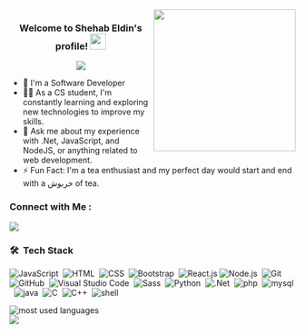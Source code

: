 <img width="250" align="right" src="https://c.tenor.com/_DOBjnGspYAAAAAM/code-coding.gif">

<h3 align="center">
  Welcome to Shehab Eldin's profile!
  <img src="https://media.giphy.com/media/hvRJCLFzcasrR4ia7z/giphy.gif" width="28">
</h3>

<!-- Typing SVG by DenverCoder1 - https://github.com/DenverCoder1/readme-typing-svg -->
<p align="center">
  <a href="https://github.com/DenverCoder1/readme-typing-svg"><img src="https://readme-typing-svg.herokuapp.com/?lines=Full-stack%20web%20developer;Always%20learning%20new%20things&font=Fira%20Code&center=true&width=440&height=45&color=f75c7e&vCenter=true&size=22"></a>
</p> 

- 🏢 I'm a Software Developer
- 👨‍💻 As a CS student, I'm constantly learning and exploring new technologies to improve my skills.
- 💬 Ask me about my experience with .Net, JavaScript, and NodeJS, or anything related to web development.
- ⚡ Fun Fact: I'm a tea enthusiast and my perfect day would start and end with a خربوش of tea.

### Connect with Me :

<a href="https://www.linkedin.com/in/shehab-eldin-said-88b185222/" target="_blank"><img src="https://img.shields.io/badge/-Shehab%20Eldin-0077B5?style=for-the-badge&logo=Linkedin&logoColor=white"/></a>

### 🛠 &nbsp;Tech Stack
![JavaScript](https://img.shields.io/badge/-JavaScript-05122A?style=flat&logo=javascript)&nbsp;
![HTML](https://img.shields.io/badge/-HTML-05122A?style=flat&logo=HTML5)&nbsp;
![CSS](https://img.shields.io/badge/-CSS-05122A?style=flat&logo=CSS3&logoColor=1572B6)&nbsp;
![Bootstrap](https://img.shields.io/badge/-Bootstrap-05122A?style=flat&logo=bootstrap&logoColor=563D7C)&nbsp;
![React.js](https://img.shields.io/badge/-React-05122A?style=flat&logo=react)
![Node.js](https://img.shields.io/badge/-Node.js-05122A?style=flat&logo=node.js&logoColor=339933)&nbsp;
![Git](https://img.shields.io/badge/-Git-05122A?style=flat&logo=git)&nbsp;
![GitHub](https://img.shields.io/badge/-GitHub-05122A?style=flat&logo=github)&nbsp;
![Visual Studio Code](https://img.shields.io/badge/-Visual%20Studio%20Code-05122A?style=flat&logo=visual-studio-code&logoColor=007ACC)&nbsp;
![Sass](https://img.shields.io/badge/-Sass-05122A?style=flat&logo=sass)&nbsp;
![Python](https://img.shields.io/badge/-Python%20-05122A?style=flat&logo=python)&nbsp;
![.Net](https://img.shields.io/badge/-.Net%20-05122A?style=flat&logo=.Net)&nbsp;
![php](https://img.shields.io/badge/-php%20-05122A?style=flat&logo=php)&nbsp;
![mysql](https://img.shields.io/badge/-mysql%20-05122A?style=flat&logo=mysql)&nbsp;
![java](https://img.shields.io/badge/-java%20-05122A?style=flat&logo=java)&nbsp;
![C](https://img.shields.io/badge/-C%20-05122A?style=flat&logo=C)&nbsp;
![C++](https://img.shields.io/badge/-C++%20-05122A?style=flat&logo=C++)&nbsp;
![shell](https://img.shields.io/badge/-shell%20-05122A?style=flat&logo=shell)&nbsp;

<img align="left" src="https://github-readme-stats.vercel.app/api/top-langs?username=yousefdergham&show_icons=true&locale=en&layout=compact&theme=radical" alt="most used languages" />
<br>
<a href="https://komarev.com/ghpvc/?username=yousefdergham&style=for-the-badge">
    <img src="https://komarev.com/ghpvc/?username=yousefdergham&style=for-the-badge">
</a>
